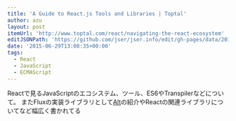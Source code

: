 ```yaml
---
title: 'A Guide to React.js Tools and Libraries | Toptal'
author: azu
layout: post
itemUrl: 'http://www.toptal.com/react/navigating-the-react-ecosystem'
editJSONPath: 'https://github.com/jser/jser.info/edit/gh-pages/data/2015/06/index.json'
date: '2015-06-29T13:08:35+00:00'
tags:
  - React
  - JavaScript
  - ECMAScript
---
```

Reactで見るJavaScriptのエコシステム、ツール、ES6やTranspilerなどについて。
またFluxの実装ライブラリとして[Alt](https://github.com/goatslacker/alt)の紹介やReactの関連ライブラリについてなど幅広く書かれてる
